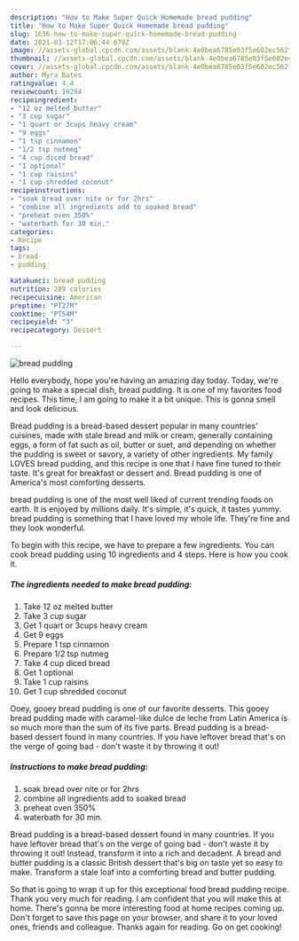 ```yaml
---
description: "How to Make Super Quick Homemade bread pudding"
title: "How to Make Super Quick Homemade bread pudding"
slug: 1656-how-to-make-super-quick-homemade-bread-pudding
date: 2021-03-12T17:06:44.679Z
image: //assets-global.cpcdn.com/assets/blank-4e0bea6785e03f5e602ec562f230caae08da540cada707380b4fe1bbebba43da.png
thumbnail: //assets-global.cpcdn.com/assets/blank-4e0bea6785e03f5e602ec562f230caae08da540cada707380b4fe1bbebba43da.png
cover: //assets-global.cpcdn.com/assets/blank-4e0bea6785e03f5e602ec562f230caae08da540cada707380b4fe1bbebba43da.png
author: Myra Bates
ratingvalue: 4.4
reviewcount: 19294
recipeingredient:
- "12 oz melted butter"
- "3 cup sugar"
- "1 quart or 3cups heavy cream"
- "9 eggs"
- "1 tsp cinnamon"
- "1/2 tsp nutmeg"
- "4 cup diced bread"
- "1 optional"
- "1 cup raisins"
- "1 cup shredded coconut"
recipeinstructions:
- "soak bread over nite or for 2hrs"
- "combine all ingredients add to soaked bread"
- "preheat oven 350%"
- "waterbath for 30 min."
categories:
- Recipe
tags:
- bread
- pudding

katakunci: bread pudding 
nutrition: 289 calories
recipecuisine: American
preptime: "PT27M"
cooktime: "PT54M"
recipeyield: "3"
recipecategory: Dessert

---
```



![bread pudding](//assets-global.cpcdn.com/assets/blank-4e0bea6785e03f5e602ec562f230caae08da540cada707380b4fe1bbebba43da.png)

Hello everybody, hope you're having an amazing day today. Today, we're going to make a special dish, bread pudding. It is one of my favorites food recipes. This time, I am going to make it a bit unique. This is gonna smell and look delicious.

Bread pudding is a bread-based dessert popular in many countries&#39; cuisines, made with stale bread and milk or cream, generally containing eggs, a form of fat such as oil, butter or suet, and depending on whether the pudding is sweet or savory, a variety of other ingredients. My family LOVES bread pudding, and this recipe is one that I have fine tuned to their taste. It&#39;s great for breakfast or dessert and. Bread pudding is one of America&#39;s most comforting desserts.

bread pudding is one of the most well liked of current trending foods on earth. It is enjoyed by millions daily. It's simple, it's quick, it tastes yummy. bread pudding is something that I have loved my whole life. They're fine and they look wonderful.


To begin with this recipe, we have to prepare a few ingredients. You can cook bread pudding using 10 ingredients and 4 steps. Here is how you cook it.

<!--inarticleads1-->

##### The ingredients needed to make bread pudding:

1. Take 12 oz melted butter
1. Take 3 cup sugar
1. Get 1 quart or 3cups heavy cream
1. Get 9 eggs
1. Prepare 1 tsp cinnamon
1. Prepare 1/2 tsp nutmeg
1. Take 4 cup diced bread
1. Get 1 optional
1. Take 1 cup raisins
1. Get 1 cup shredded coconut


Ooey, gooey bread pudding is one of our favorite desserts. This gooey bread pudding made with caramel-like dulce de leche from Latin America is so much more than the sum of its five parts. Bread pudding is a bread-based dessert found in many countries. If you have leftover bread that&#39;s on the verge of going bad - don&#39;t waste it by throwing it out! 

<!--inarticleads2-->

##### Instructions to make bread pudding:

1. soak bread over nite or for 2hrs
1. combine all ingredients add to soaked bread
1. preheat oven 350%
1. waterbath for 30 min.


Bread pudding is a bread-based dessert found in many countries. If you have leftover bread that&#39;s on the verge of going bad - don&#39;t waste it by throwing it out! Instead, transform it into a rich and decadent. A bread and butter pudding is a classic British dessert that&#39;s big on taste yet so easy to make. Transform a stale loaf into a comforting bread and butter pudding. 

So that is going to wrap it up for this exceptional food bread pudding recipe. Thank you very much for reading. I am confident that you will make this at home. There's gonna be more interesting food at home recipes coming up. Don't forget to save this page on your browser, and share it to your loved ones, friends and colleague. Thanks again for reading. Go on get cooking!
